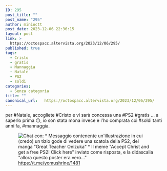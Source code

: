 ```yaml
---
ID: 295
post_title: ""
post_name: "295"
author: minioctt
post_date: 2023-12-06 22:36:15
layout: post
link: >
  https://octospacc.altervista.org/2023/12/06/295/
published: true
tags:
  - Cristo
  - gratis
  - Mannaggia
  - Natale
  - PS2
  - soldi
categories:
  - Senza categoria
title: ""
canonical_url:   https://octospacc.altervista.org/2023/12/06/295/
---
```

<!-- wp:paragraph -->
<p>per #Natale, accogliete #Cristo e vi sarà concessa una #PS2 #gratis ... a saperlo prima 😥️, io son stata mona invece e l'ho comprata coi #soldi tanti anni fa, #mannaggia.</p>
<!-- /wp:paragraph -->

<!-- wp:paragraph -->
<p></p>
<!-- /wp:paragraph -->

<!-- wp:image {"id":296,"sizeSlug":"full","linkDestination":"none"} -->
<figure class="wp-block-image size-full"><img src="{{site.cdnurl}}/assets/uploads/2023/12/image-2.png" alt="Chat con: 
* Messaggio contenente un'illustrazione in cui (credo) un tizio gode di vedere una scatola della PS2, del manga &quot;Great Teacher Onizuka&quot; 
* Il meme &quot;Accept Christ and get a free PS2! Click here&quot; inviato come risposta, e la didascalia &quot;allora questo poster era vero...&quot; " class="wp-image-296"/><figcaption class="wp-element-caption"><a href="https://t.me/yomushrine/1481">https://t.me/yomushrine/1481</a></figcaption></figure>
<!-- /wp:image -->